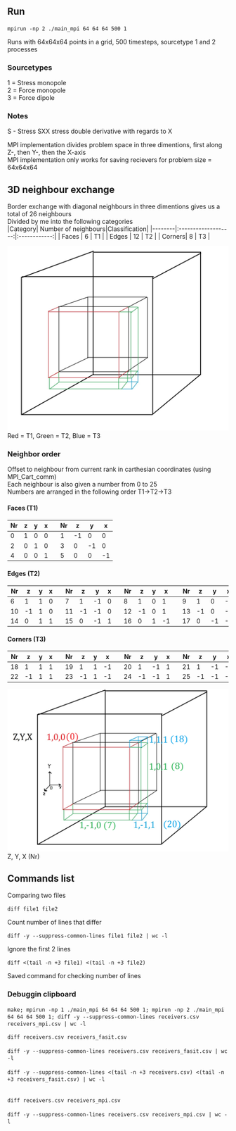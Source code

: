 ## Run
```
mpirun -np 2 ./main_mpi 64 64 64 500 1
```
Runs with 64x64x64 points in a grid, 500 timesteps, sourcetype 1 and 2 processes

### Sourcetypes
1 = Stress monopole  
2 = Force monopole  
3 = Force dipole

### Notes
S - Stress
SXX stress double derivative with regards to X

MPI implementation divides problem space in three dimentions, first along Z-, then Y-, then the X-axis  
MPI implementation only works for saving recievers for problem size = 64x64x64 

## 3D neighbour exchange
Border exchange with diagonal neighbours in three dimentions gives us a total of 26 neighbours  
Divided by me into the following categories  
|Category| Number of neighbours|Classification|
|--------|:-------------------:|:------------:|
| Faces  |        6            | T1           |
| Edges  |        12           | T2           |
| Corners|        8            | T3           |

![Alt text](figures\neighbours\3d.png) Red = T1, Green = T2, Blue = T3

### Neighbor order  
Offset to neighbour from current rank in carthesian coordinates (using MPI_Cart_comm)  
Each neighbour is also given a number from 0 to 25  
Numbers are arranged in the following order T1->T2->T3   
#### Faces (T1)
| Nr| z | y | x |  | Nr| z | y | x |
| - |---|---|---|--|---|---|---|---|
| 0 | 1 | 0 | 0 |  | 1 |-1 | 0 | 0 |
| 2 | 0 | 1 | 0 |  | 3 |  0|-1 | 0 |
| 4 | 0 | 0 | 1 |  | 5 |  0| 0 |-1 |

#### Edges (T2)
| Nr| z | y | x |  | Nr| z | y | x |  | Nr| z | y | x |  | Nr| z | y | x |
|---|---|---|---|--|---|---|---|---|--|---|---|---|---|--|---|---|---|---|
| 6 | 1 | 1 | 0 |  | 7 | 1 |-1 | 0 |  | 8 | 1 | 0 | 1 |  | 9 | 1 | 0 |-1 |
|10 |-1 | 1 | 0 |  |11 |-1 |-1 | 0 |  |12 |-1 | 0 | 1 |  |13 |-1 | 0 |-1 |
|14 | 0 | 1 | 1 |  |15 | 0 |-1 | 1 |  |16 | 0 | 1 |-1 |  |17 | 0 |-1 |-1 |

#### Corners (T3)
| Nr| z | y | x |  | Nr| z | y | x |  | Nr| z | y | x |  | Nr| z | y | x |
|---|---|---|---|--|---|---|---|---|--|---|---|---|---|--|---|---|---|---|
|18 | 1 | 1 | 1 |  |19 | 1 | 1 |-1 |  |20 | 1 |-1 | 1 |  |21 | 1 |-1 |-1 |
|22 |-1 | 1 | 1 |  |23 |-1 | 1 |-1 |  |24 |-1 |-1 | 1 |  |25 |-1 |-1 |-1 |

![Alt text](figures\neighbours\3d_annotated_numbered.png)
Z, Y, X  (Nr)



## Commands list
Comparing two files
```
diff file1 file2
```

Count number of lines that differ
```
diff -y --suppress-common-lines file1 file2 | wc -l
```
Ignore the first 2 lines
```
diff <(tail -n +3 file1) <(tail -n +3 file2)
```

Saved command for checking number of lines



### Debuggin clipboard
```
make; mpirun -np 1 ./main_mpi 64 64 64 500 1; mpirun -np 2 ./main_mpi 64 64 64 500 1; diff -y --suppress-common-lines receivers.csv receivers_mpi.csv | wc -l
```

```
diff receivers.csv receivers_fasit.csv

diff -y --suppress-common-lines receivers.csv receivers_fasit.csv | wc -l

diff -y --suppress-common-lines <(tail -n +3 receivers.csv) <(tail -n +3 receivers_fasit.csv) | wc -l


diff receivers.csv receivers_mpi.csv

diff -y --suppress-common-lines receivers.csv receivers_mpi.csv | wc -l
```